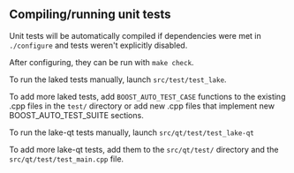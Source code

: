 Compiling/running unit tests
------------------------------------

Unit tests will be automatically compiled if dependencies were met in `./configure`
and tests weren't explicitly disabled.

After configuring, they can be run with `make check`.

To run the laked tests manually, launch `src/test/test_lake`.

To add more laked tests, add `BOOST_AUTO_TEST_CASE` functions to the existing
.cpp files in the `test/` directory or add new .cpp files that
implement new BOOST_AUTO_TEST_SUITE sections.

To run the lake-qt tests manually, launch `src/qt/test/test_lake-qt`

To add more lake-qt tests, add them to the `src/qt/test/` directory and
the `src/qt/test/test_main.cpp` file.

